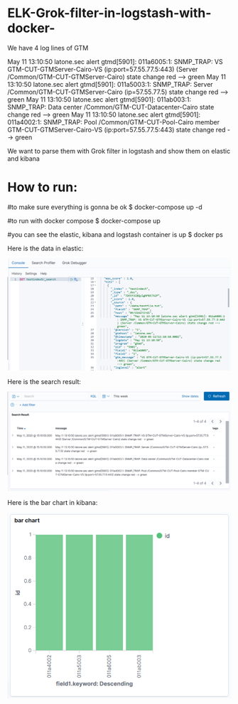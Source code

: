 # ELK-Grok-filter-in-logstash-with-docker-

We have 4 log lines of GTM 

May 11 13:10:50 latone.sec alert gtmd[5901]: 011a6005:1: SNMP_TRAP: VS GTM-CUT-GTMServer-Cairo-VS (ip:port=57.55.77.5:443) (Server /Common/GTM-CUT-GTMServer-Cairo) state change red --> green
May 11 13:10:50 latone.sec alert gtmd[5901]: 011a5003:1: SNMP_TRAP: Server /Common/GTM-CUT-GTMServer-Cairo (ip=57.55.77.5) state change red --> green
May 11 13:10:50 latone.sec alert gtmd[5901]: 011ab003:1: SNMP_TRAP: Data center /Common/GTM-CUT-Datacenter-Cairo state change red --> green
May 11 13:10:50 latone.sec alert gtmd[5901]: 011a4002:1: SNMP_TRAP: Pool /Common/GTM-CUT-Pool-Cairo member GTM-CUT-GTMServer-Cairo-VS (ip:port=57.55.77.5:443) state change red --> green



We want to parse them with Grok filter in logstash and show them on elastic and kibana

# How to run:

#to make sure everything is gonna be ok
$ docker-compose up -d

#to run with docker compose
$ docker-compose up 

#you can see the elastic, kibana and logstash container is up
$ docker ps


Here is the data in elastic:

![alt text](https://github.com/RehabAbdelWahab/ELK-Grok-filter-in-logstash-with-docker/blob/master/Kibana%20output/Dev%20Tool.PNG)

Here is the search result:

![alt text](https://github.com/RehabAbdelWahab/ELK-Grok-filter-in-logstash-with-docker/blob/master/Kibana%20output/search.PNG)

Here is the bar chart in kibana:

![alt text](https://github.com/RehabAbdelWahab/ELK-Grok-filter-in-logstash-with-docker/blob/master/Kibana%20output/bar%20chart.PNG)
